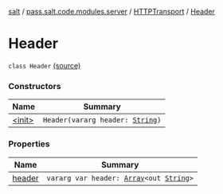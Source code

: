 [salt](../../../index.md) / [pass.salt.code.modules.server](../../index.md) / [HTTPTransport](../index.md) / [Header](./index.md)

# Header

`class Header` [(source)](https://github.com/kurbaniec-tgm/salt/tree/master/code/modules/server/HTTPTransport.kt#L12)

### Constructors

| Name | Summary |
|---|---|
| [&lt;init&gt;](-init-.md) | `Header(vararg header: `[`String`](https://kotlinlang.org/api/latest/jvm/stdlib/kotlin/-string/index.html)`)` |

### Properties

| Name | Summary |
|---|---|
| [header](header.md) | `vararg var header: `[`Array`](https://kotlinlang.org/api/latest/jvm/stdlib/kotlin/-array/index.html)`<out `[`String`](https://kotlinlang.org/api/latest/jvm/stdlib/kotlin/-string/index.html)`>` |
